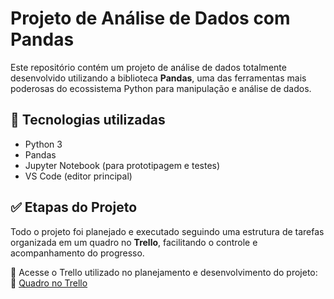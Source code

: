 # Projeto de Análise de Dados com Pandas

Este repositório contém um projeto de análise de dados totalmente desenvolvido utilizando a biblioteca **Pandas**, uma das ferramentas mais poderosas do ecossistema Python para manipulação e análise de dados.

## 🧰 Tecnologias utilizadas

- Python 3
- Pandas
- Jupyter Notebook (para prototipagem e testes)
- VS Code (editor principal)

## ✅ Etapas do Projeto

Todo o projeto foi planejado e executado seguindo uma estrutura de tarefas organizada em um quadro no **Trello**, facilitando o controle e acompanhamento do progresso.

📌 Acesse o Trello utilizado no planejamento e desenvolvimento do projeto:  
🔗 [Quadro no Trello](https://trello.com/b/RJr1qJ1x/pandas)
